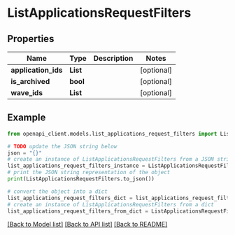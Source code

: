 # ListApplicationsRequestFilters


## Properties

Name | Type | Description | Notes
------------ | ------------- | ------------- | -------------
**application_ids** | **List** |  | [optional] 
**is_archived** | **bool** |  | [optional] 
**wave_ids** | **List** |  | [optional] 

## Example

```python
from openapi_client.models.list_applications_request_filters import ListApplicationsRequestFilters

# TODO update the JSON string below
json = "{}"
# create an instance of ListApplicationsRequestFilters from a JSON string
list_applications_request_filters_instance = ListApplicationsRequestFilters.from_json(json)
# print the JSON string representation of the object
print(ListApplicationsRequestFilters.to_json())

# convert the object into a dict
list_applications_request_filters_dict = list_applications_request_filters_instance.to_dict()
# create an instance of ListApplicationsRequestFilters from a dict
list_applications_request_filters_from_dict = ListApplicationsRequestFilters.from_dict(list_applications_request_filters_dict)
```
[[Back to Model list]](../README.md#documentation-for-models) [[Back to API list]](../README.md#documentation-for-api-endpoints) [[Back to README]](../README.md)


